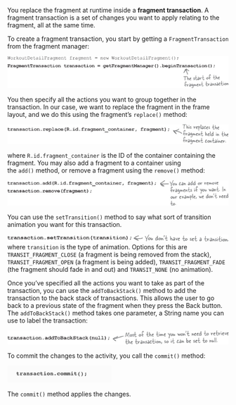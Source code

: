 You replace the fragment at runtime inside a **fragment transaction**. A fragment transaction is a set of changes you want to apply relating to the fragment, all at the same time. 

To create a fragment transaction, you start by getting a `FragmentTransaction` from the fragment manager:

![](.guides/img/42.png)

You then specify all the actions you want to group together in the transaction. In our case, we want to replace the fragment in the frame layout, and we do this using the fragment’s `replace()` method:

![](.guides/img/43.png)

where `R.id.fragment_container` is the ID of the container containing the fragment. You may also add a fragment to a container using the `add()` method, or remove a fragment using the `remove()` method:

![](.guides/img/44.png)

You can use the `setTransition()` method to say what sort of transition animation you want for this transaction.

![](.guides/img/45.png)
where `transition` is the type of animation. Options for this are `TRANSIT_FRAGMENT_CLOSE` (a fragment is being removed from the stack), `TRANSIT_FRAGMENT_OPEN` (a fragment is being added), `TRANSIT_FRAGMENT_FADE` (the fragment should fade in and out) and `TRANSIT_NONE` (no animation).

Once you’ve specified all the actions you want to take as part of the transaction, you can use the `addToBackStack()` method to add the transaction to the back stack of transactions. This allows the user to go back to a previous state of the fragment when they press the Back button. The `addToBackStack()` method takes one parameter, a String name you can use to label the transaction:

![](.guides/img/46.png)

To commit the changes to the activity, you call the `commit()` method:

![](.guides/img/47.png)

The `commit()` method applies the changes.

